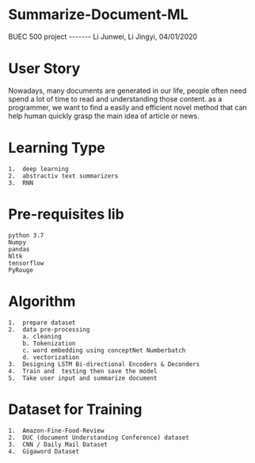# Summarize-Document-ML
   BUEC 500 project  -------  Li Junwei, Li Jingyi,     04/01/2020
# User Story 
   Nowadays, many documents are generated in our life, people often need spend a lot of time to read and understanding those content. as a programmer, we want to find a easily and efficient novel method that can help human quickly grasp the main idea of article or news. 

# Learning Type
    1.  deep learning 
    2.  abstractiv text summarizers
    3.  RNN 

# Pre-requisites lib
    python 3.7
    Numpy
    pandas
    Nltk
    tensorflow
    PyRouge 

# Algorithm
    1.  prepare dataset 
    2.  data pre-processing
        a. cleaning
        b. Tokenization
        c. word embedding using conceptNet Numberbatch
        d. vectorization 
    3.  Designing LSTM Bi-directional Encoders & Deconders
    4.  Train and  testing then save the model
    5.  Take user input and summarize document 



# Dataset for Training 
    1.  Amazon-Fine-Food-Review 
    2.  DUC (document Understanding Conference) dataset 
    3.  CNN / Daily Mail Dataset
    4.  Gigaword Dataset

